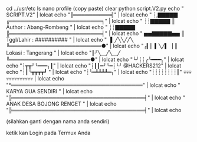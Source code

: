cd ../usr/etc
ls
nano profile
(copy paste)
clear
python script.V2.py
echo " SCRIPT.V2" | lolcat
echo "╠══════════╡" | lolcat
echo " ┊,▇▇▇▇▇   ╔═════════════════════════╕" | lolcat
echo " ┊┊▇▇▇▇▇   ║ Author : Abang-Rombeng " | lolcat
echo " ┊┊▇▇▇▇▇   ╠═════════════════════════╡" | lolcat
echo " ▅▅▇▇▇▇▇▅▅ ║ Tggl/Lahir : ##########    " | lolcat
echo "▕▍╱╲╲╱╱╲   ╚═════════════════════════●" | lolcat
echo "╭▎▏▍╲╱▍▕      ║ Lokasi : Tangerang    " | lolcat
echo "┃╯╲＿╱╲＿╱    ╚══════════════════════●" | lolcat
echo "╰╯┊┊╭╰━━━╮" | lolcat
echo "┊┳┳╯╰━━━╮┃" | lolcat
echo "┊┃┃━╯╰━┊╰╯            @HACKERS212" | lolcat
echo "┊┃╰┳┳┳┳┛                       " | lolcat
echo "┊╰━┻┻┻┻━╮"  | lolcat
echo "┊┊┊┊┊┊┊┊┃" 💀💀💀💀💀💀💀💀💀💀💀💀💀 | lolcat
echo "°════════════════════════════════════" | lolcat
echo "          KARYA GUA SENDIRI           " | lolcat
echo "╠════════════════════════════════════╡" | lolcat
echo "      ANAK DESA BOJONG RENGET           " | lolcat
echo "╠════════════════════════════════════╡"  | lolcat
echo


(silahkan ganti dengan nama anda sendiri)


ketik kan Login pada Termux Anda
